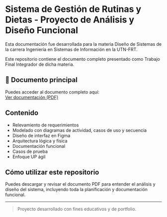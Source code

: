 # Sistema de Gestión de Rutinas y Dietas - Proyecto de Análisis y Diseño Funcional

Esta documentación fue desarrollada para la materia Diseño de Sistemas de la carrera Ingeniería en Sistemas de Información en la UTN-FRT.

Este repositorio contiene el documento completo presentado como Trabajo Final Integrador de dicha materia.

## 📄 Documento principal

Puedes acceder al documento completo aquí:  
[Ver documentación (PDF)](https://github.com/ariadnacisterna/sistema-gestion-rutinas-gym-dietas/blob/main/Sistema%20de%20Gesti%C3%B3n%20de%20Rutinas%20de%20Gimnasio%20y%20Dietas.pdf)

## Contenido

- Relevamiento de requerimientos  
- Modelado con diagramas de actividad, casos de uso y secuencia  
- Diseño de interfaz en Figma  
- Arquitectura lógica y física  
- Documentación funcional  
- Casos de prueba  
- Enfoque UP ágil  

## Cómo utilizar este repositorio

Puedes descargar y revisar el documento PDF para entender el análisis y diseño del sistema, incluyendo toda la planificación y documentación funcional.

---

> Proyecto desarrollado con fines educativos y de portfolio.
